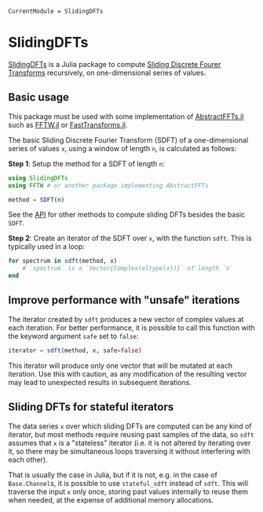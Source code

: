 ```@meta
CurrentModule = SlidingDFTs
```

# SlidingDFTs

[SlidingDFTs](https://github.com/heliosdrm/SlidingDFTs.jl) is a Julia package to compute
[Sliding Discrete Fourer Transforms](https://en.wikipedia.org/wiki/Sliding_DFT) recursively, on one-dimensional series of values.

## Basic usage

This package must be used with some implementation of [AbstractFFTs.jl](https://github.com/JuliaMath/AbstractFFTs.jl/) such as [FFTW.jl](https://github.com/JuliaMath/FFTW.jl) or [FastTransforms.jl](https://github.com/JuliaApproximation/FastTransforms.jl).

The basic Sliding Discrete Fourier Transform (SDFT) of a one-dimensional series of values `x`, using a window of length `n`, is calculated as follows:

**Step 1**: Setup the method for a SDFT of length `n`:

```julia
using SlidingDFTs
using FFTW # or another package implementing AbstractFFTs

method = SDFT(n)
```

See the [API](@ref) for other methods to compute sliding DFTs besides the basic `SDFT`.

**Step 2**: Create an iterator of the SDFT over `x`, with the function `sdft`. This is typically used in a loop:

```julia
for spectrum in sdft(method, x)
    # `spectrum` is a `Vector{Complex(eltype(x))}` of length `n`
end
```

## Improve performance with "unsafe" iterations

The iterator created by `sdft` produces a new vector of complex values at each iteration. For better performance, it is possible to call this function with the keyword argument `safe` set to `false`:

```julia
iterator = sdft(method, x, safe=false)
```

This iterator will produce only one vector that will be mutated at each iteration. Use this with caution, as any modification of the resulting vector may lead to unexpected results in subsequent iterations.

## Sliding DFTs for stateful iterators

The data series `x` over which sliding DFTs are computed can be any kind of iterator, but most methods require reusing past samples of the data, so `sdft` assumes that `x` is a "stateless" iterator (i.e. it is not altered by iterating over it, so there may be simultaneous loops traversing it without interfering with each other).

That is usually the case in Julia, but if it is not, e.g. in the case of `Base.Channel`s, it is possible to use `stateful_sdft` instead of `sdft`. This will traverse the input `x` only once, storing past values internally to reuse them when needed, at the expense of additional memory allocations.
